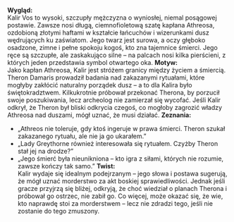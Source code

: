 **Wygląd:**  
Kalir Vos to wysoki, szczupły mężczyzna o wyniosłej, niemal posągowej postawie. Zawsze nosi długą, ciemnofioletową szatę kapłana Athreosa, ozdobioną złotymi haftami w kształcie łańcuchów i wizerunkami dusz wędrujących ku zaświatom. Jego twarz jest surowa, a oczy głęboko osadzone, zimne i pełne spokoju kogoś, kto zna tajemnice śmierci. Jego ręce są szczupłe, ale zaskakująco silne – na palcach nosi kilka pierścieni, z których jeden przedstawia symbol otwartego oka.
**Motyw:**  
Jako kapłan Athreosa, Kalir jest stróżem granicy między życiem a śmiercią. Theron Damaris prowadził badania nad zakazanymi rytuałami, które mogłyby zakłócić naturalny porządek dusz – a to dla Kalira było świętokradztwem. Kilkukrotnie próbował przekonać Therona, by porzucił swoje poszukiwania, lecz archeolog nie zamierzał się wycofać. Jeśli Kalir odkrył, że Theron był bliski odkrycia czegoś, co mogłoby zagrozić władzy Athreosa nad duszami, mógł uznać, że musi działać.
**Zeznania:**
- „Athreos nie toleruje, gdy ktoś ingeruje w prawa śmierci. Theron szukał zakazanego rytuału, ale nie ja go ukarałem.”
- „Lady Greythorne również interesowała się rytuałem. Czyżby Theron stał jej na drodze?”
- „Jego śmierć była nieunikniona – kto igra z siłami, których nie rozumie, zawsze kończy tak samo.”
**Twist:**  
Kalir wydaje się idealnym podejrzanym – jego słowa i postawa sugerują, że mógł uznać morderstwo za akt boskiej sprawiedliwości. Jednak jeśli gracze przyjrzą się bliżej, odkryją, że choć wiedział o planach Therona i próbował go ostrzec, nie zabił go. Co więcej, może okazać się, że wie, kto naprawdę stoi za morderstwem – lecz nie zdradzi tego, jeśli nie zostanie do tego zmuszony.